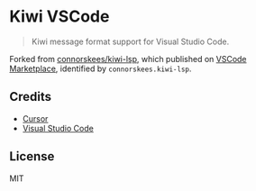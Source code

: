 # Kiwi VSCode

> Kiwi message format support for Visual Studio Code.

Forked from [connorskees/kiwi-lsp](https://github.com/connorskees/kiwi-lsp), which published on [VSCode Marketplace](https://marketplace.visualstudio.com/items?itemName=connorskees.kiwi-lsp), identified by `connorskees.kiwi-lsp`.

## Credits

- [Cursor](https://www.cursor.com/)
- [Visual Studio Code](https://code.visualstudio.com/)

## License

MIT
